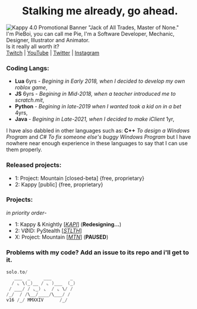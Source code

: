 <div align="center">
<h1> Stalking me already, go ahead. </h1>
</div>

![Kappy 4.0 Promotional Banner](https://github.com/piieboi/piieboi/blob/main/assets/KappyBannerPNG.png)
"Jack of All Trades, Master of None."  
I'm PieBoi, you can call me Pie, I'm a Software Developer, Mechanic, Designer, Illustrator and Animator.  
Is it really all worth it?  
[Twitch](https://www.twitch.tv/piieboi) | [YouTube](https://youtube.com/@pieboi) | [Twitter](https://twitter.com/pieboi_) | [Instagram](https://instagram.com/piieboi)

### Coding Langs:
- **Lua** 6yrs - *Begining in Early 2018, when I decided to develop my own roblox game*,
- **JS** 6yrs - *Begining in Mid-2018, when a teacher introduced me to scratch.mit*,
- **Python** - *Begining in late-2019 when I wanted took a kid on in a bet* 4yrs,
- **Java** - *Begining in Late-2021, when I decided to make iClient* 1yr,  

I have also dabbled in other languages such as: **C++** *To design a Windows Program* and *C#* *To fix someone else's buggy Windows Program* but I have nowhere near enough experience in these languages to say that I can use them properly.

### Released projects:
- 1: Project: Mountain [closed-beta] {free, proprietary}
- 2: Kappy [public] {free, proprietary}

### Projects:
*in priority order*- 
- 1: Kappy & Knightly [*[KAPI](https://piieboi.github.io/clumsy)*] (**Redesigning...**)
- 2: VØID: PyStealth [*[STLTH](https://piieboi.github.io/void/stlth)*]
- X: Project: Mountain [*[MTN](https://piieboi.github.io/mountain)*] (**PAUSED**)


### Problems with my code? Add an issue to its repo and i'll get to it.

```kotlin
solo.to/
   ___  _     ___       _ 
  / ⌞ \(_)__ / ⌞ )___  (_)
 / ___/ / ⌞_) ⌞  / ⌞ \/ / 
/_/  / /\__/____/\___/ /                         
v16 /_/ MMXXIV      /_/
```
